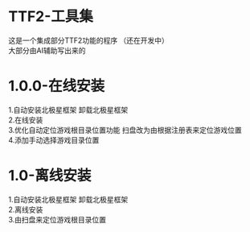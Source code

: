 # TTF2-工具集
这是一个集成部分TTF2功能的程序 （还在开发中）  
大部分由AI辅助写出来的

# 1.0.0-在线安装
1.自动安装北极星框架 卸载北极星框架  
2.在线安装  
3.优化自动定位游戏根目录位置功能  扫盘改为由根据注册表来定位游戏位置  
4.添加手动选择游戏目录位置

# 1.0-离线安装
1.自动安装北极星框架 卸载北极星框架  
2.离线安装  
3.由扫盘来定位游戏根目录位置
